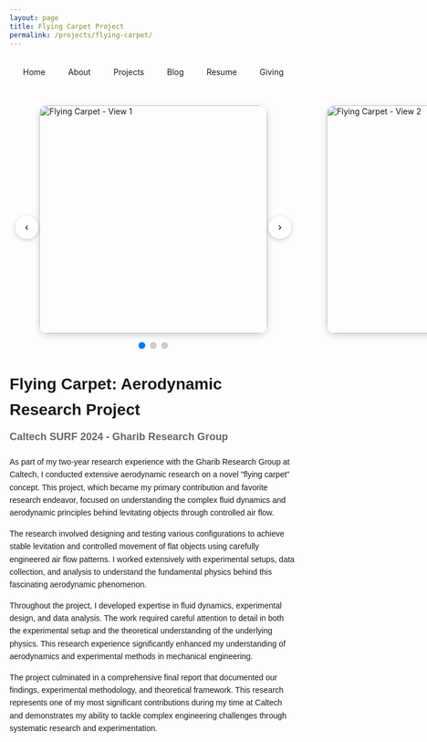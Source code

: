```yaml
---
layout: page
title: Flying Carpet Project
permalink: /projects/flying-carpet/
---
```


<!-- Navigation Header -->
<div class="nav-link" style="width: 100%; padding: 20px 0; display: flex; justify-content: center; border-bottom: 2px solid var(--primary-text-color); margin-bottom: 30px;">
  <ul style="display: flex; gap: 20px; padding: 0; list-style: none; margin: 0;">
    <li style="display: inline;">
      <a href="/" style="text-decoration: none; color: var(--primary-text-color); padding: 5px 10px; border-radius: 4px; transition: background-color 0.2s;">Home</a>
    </li>
    <li style="display: inline;">
      <a href="/about/" style="text-decoration: none; color: var(--primary-text-color); padding: 5px 10px; border-radius: 4px; transition: background-color 0.2s;">About</a>
    </li>
    <li style="display: inline;">
      <a href="/projects/" style="text-decoration: none; color: var(--primary-text-color); padding: 5px 10px; border-radius: 4px; transition: background-color 0.2s;">Projects</a>
    </li>
    <li style="display: inline;">
      <a href="/blog/" style="text-decoration: none; color: var(--primary-text-color); padding: 5px 10px; border-radius: 4px; transition: background-color 0.2s;">Blog</a>
    </li>
    <li style="display: inline;">
      <a href="/DG_Resume.pdf" style="text-decoration: none; color: var(--primary-text-color); padding: 5px 10px; border-radius: 4px; transition: background-color 0.2s;">Resume</a>
    </li>
    <li style="display: inline;">
      <a href="/giving/" style="text-decoration: none; color: var(--primary-text-color); padding: 5px 10px; border-radius: 4px; transition: background-color 0.2s;">Giving</a>
    </li>
  </ul>
</div>

<!-- Flying Carpet Image Carousel -->
<div class="carousel-container" style="max-width: 600px; margin: 20px auto; position: relative;">
  <div class="carousel-track" style="display: flex; transition: transform 0.5s ease-in-out;">
    <div class="carousel-slide" style="min-width: 100%; display: flex; justify-content: center;">
      <img src="https://diego-0303.github.io/images/FLYING_CARPET1.jpeg" alt="Flying Carpet - View 1" style="width: 400px; height: 400px; object-fit: cover; border-radius: 15px; box-shadow: 0 4px 12px rgba(0,0,0,0.15);">
    </div>
    <div class="carousel-slide" style="min-width: 100%; display: flex; justify-content: center;">
      <img src="https://diego-0303.github.io/images/FLYING_CARPET_2.jpg" alt="Flying Carpet - View 2" style="width: 400px; height: 400px; object-fit: cover; border-radius: 15px; box-shadow: 0 4px 12px rgba(0,0,0,0.15);">
    </div>
    <div class="carousel-slide" style="min-width: 100%; display: flex; justify-content: center;">
      <img src="https://diego-0303.github.io/images/FLYING_CARPET3.png" alt="Flying Carpet - View 3" style="width: 400px; height: 400px; object-fit: cover; border-radius: 15px; box-shadow: 0 4px 12px rgba(0,0,0,0.15);">
    </div>
  </div>
  
  <!-- Navigation Buttons -->
  <button class="carousel-btn prev" onclick="changeSlide(-1)" style="position: absolute; left: 10px; top: 50%; transform: translateY(-50%); background: rgba(255,255,255,0.8); border: none; border-radius: 50%; width: 40px; height: 40px; cursor: pointer; font-size: 18px; box-shadow: 0 2px 8px rgba(0,0,0,0.2);">‹</button>
  <button class="carousel-btn next" onclick="changeSlide(1)" style="position: absolute; right: 10px; top: 50%; transform: translateY(-50%); background: rgba(255,255,255,0.8); border: none; border-radius: 50%; width: 40px; height: 40px; cursor: pointer; font-size: 18px; box-shadow: 0 2px 8px rgba(0,0,0,0.2);">›</button>
  
  <!-- Dots Indicator -->
  <div class="carousel-dots" style="display: flex; justify-content: center; margin-top: 15px; gap: 8px;">
    <span class="dot active" onclick="currentSlide(1)" style="width: 12px; height: 12px; border-radius: 50%; background: #007bff; cursor: pointer; transition: background 0.3s;"></span>
    <span class="dot" onclick="currentSlide(2)" style="width: 12px; height: 12px; border-radius: 50%; background: #ccc; cursor: pointer; transition: background 0.3s;"></span>
    <span class="dot" onclick="currentSlide(3)" style="width: 12px; height: 12px; border-radius: 50%; background: #ccc; cursor: pointer; transition: background 0.3s;"></span>
  </div>
</div>

<script>
  let currentSlideIndex = 0;
  const slides = document.querySelectorAll('.carousel-slide');
  const dots = document.querySelectorAll('.dot');
  const track = document.querySelector('.carousel-track');

  function showSlide(index) {
    if (index >= slides.length) currentSlideIndex = 0;
    if (index < 0) currentSlideIndex = slides.length - 1;
    
    track.style.transform = `translateX(-${currentSlideIndex * 100}%)`;
    
    // Update dots
    dots.forEach((dot, i) => {
      dot.style.background = i === currentSlideIndex ? '#007bff' : '#ccc';
    });
  }

  function changeSlide(direction) {
    currentSlideIndex += direction;
    showSlide(currentSlideIndex);
  }

  function currentSlide(index) {
    currentSlideIndex = index - 1;
    showSlide(currentSlideIndex);
  }

  // Auto-advance slides every 4 seconds
  setInterval(() => {
    changeSlide(1);
  }, 4000);
</script>

<div style="max-width: 800px; margin: 40px auto; font-family: Arial, sans-serif; line-height: 1.6;">
  <h2 style="font-size: 28px; margin-bottom: 10px;">Flying Carpet: Aerodynamic Research Project</h2>
  <h3 style="font-size: 18px; color: #666; margin-top: 0;">Caltech SURF 2024 - Gharib Research Group</h3>
  
  <p>
    As part of my two-year research experience with the Gharib Research Group at Caltech, I conducted extensive aerodynamic research on a novel "flying carpet" concept. This project, which became my primary contribution and favorite research endeavor, focused on understanding the complex fluid dynamics and aerodynamic principles behind levitating objects through controlled air flow.
  </p>

  <p>
    The research involved designing and testing various configurations to achieve stable levitation and controlled movement of flat objects using carefully engineered air flow patterns. I worked extensively with experimental setups, data collection, and analysis to understand the fundamental physics behind this fascinating aerodynamic phenomenon.
  </p>

  <p>
    Throughout the project, I developed expertise in fluid dynamics, experimental design, and data analysis. The work required careful attention to detail in both the experimental setup and the theoretical understanding of the underlying physics. This research experience significantly enhanced my understanding of aerodynamics and experimental methods in mechanical engineering.
  </p>

  <p>
    The project culminated in a comprehensive final report that documented our findings, experimental methodology, and theoretical framework. This research represents one of my most significant contributions during my time at Caltech and demonstrates my ability to tackle complex engineering challenges through systematic research and experimentation.
  </p>
</div> 